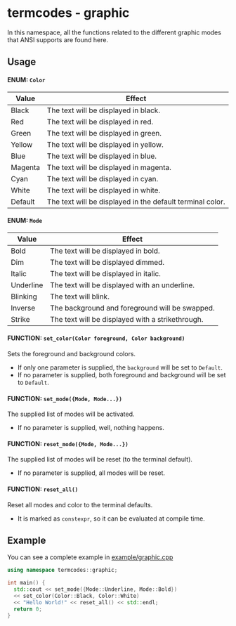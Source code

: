 # termcodes - graphic
In this namespace, all the functions related to the different
graphic modes that ANSI supports are found here.

## Usage
#### ENUM: `Color`
|Value|Effect|
|---|---|
|Black|The text will be displayed in black.|
|Red|The text will be displayed in red.|
|Green|The text will be displayed in green.|
|Yellow|The text will be displayed in yellow.|
|Blue|The text will be displayed in blue.|
|Magenta|The text will be displayed in magenta.|
|Cyan|The text will be displayed in cyan.|
|White|The text will be displayed in white.|
|Default|The text will be displayed in the default terminal color.|

#### ENUM: `Mode`
|Value|Effect|
|---|---|
|Bold|The text will be displayed in bold.|
|Dim|The text will be displayed dimmed.|
|Italic|The text will be displayed in italic.|
|Underline|The text will be displayed with an underline.|
|Blinking|The text will blink.|
|Inverse|The background and foreground will be swapped.|
|Strike|The text will be displayed with a strikethrough.|

#### FUNCTION: `set_color(Color foreground, Color background)`
Sets the foreground and background colors.
- If only one parameter is supplied, the `background` will be set to `Default`.
- If no parameter is supplied, both foreground and background will be set to `Default`.

#### FUNCTION: `set_mode({Mode, Mode...})`
The supplied list of modes will be activated.
- If no parameter is supplied, well, nothing happens.

#### FUNCTION: `reset_mode({Mode, Mode...})`
The supplied list of modes will be reset (to the terminal default).
- If no parameter is supplied, all modes will be reset.

#### FUNCTION: `reset_all()`
Reset all modes and color to the terminal defaults. 
- It is marked as `constexpr`, so it can be evaluated at compile time.

## Example
You can see a complete example in [example/graphic.cpp](../example/graphic.cpp)

```cpp
using namespace termcodes::graphic;

int main() {
  std::cout << set_mode({Mode::Underline, Mode::Bold}) 
  << set_color(Color::Black, Color::White) 
  << "Hello World!" << reset_all() << std::endl;
  return 0;
}
```